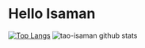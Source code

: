 # Hello Isaman
[![Top Langs](https://github-readme-stats.vercel.app/api/top-langs/?username=loukgolf89&theme=vue-dark)](https://github.com/tao-Isaman/)
![tao-isaman github stats](https://github-readme-stats.vercel.app/api?username=tao-isaman&show_icons=true&theme=vue-dark)

